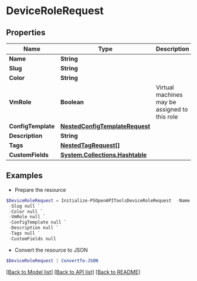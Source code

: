 # DeviceRoleRequest
## Properties

Name | Type | Description | Notes
------------ | ------------- | ------------- | -------------
**Name** | **String** |  | 
**Slug** | **String** |  | 
**Color** | **String** |  | [optional] 
**VmRole** | **Boolean** | Virtual machines may be assigned to this role | [optional] 
**ConfigTemplate** | [**NestedConfigTemplateRequest**](NestedConfigTemplateRequest.md) |  | [optional] 
**Description** | **String** |  | [optional] 
**Tags** | [**NestedTagRequest[]**](NestedTagRequest.md) |  | [optional] 
**CustomFields** | [**System.Collections.Hashtable**](AnyType.md) |  | [optional] 

## Examples

- Prepare the resource
```powershell
$DeviceRoleRequest = Initialize-PSOpenAPIToolsDeviceRoleRequest  -Name null `
 -Slug null `
 -Color null `
 -VmRole null `
 -ConfigTemplate null `
 -Description null `
 -Tags null `
 -CustomFields null
```

- Convert the resource to JSON
```powershell
$DeviceRoleRequest | ConvertTo-JSON
```

[[Back to Model list]](../README.md#documentation-for-models) [[Back to API list]](../README.md#documentation-for-api-endpoints) [[Back to README]](../README.md)

